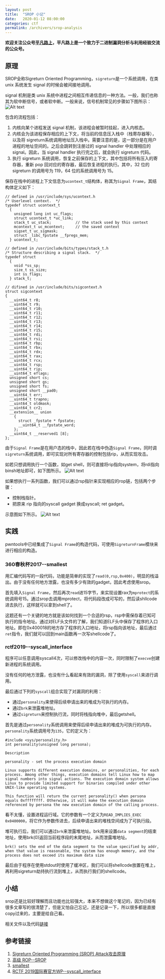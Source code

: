 ```yaml
---
layout: post
title:  "SROP 小记"
date:   2020-01-12 08:00:00
categories: ctf
permalink: /archivers/srop-analysis
---
```


**欢迎关注公众号[平凡路上](https://mp.weixin.qq.com/s/TR-JuE2nl3W7ZmufAfpBZA)，平凡路上是一个致力于二进制漏洞分析与利用经验交流的公众号。**

## 原理

SROP全称Sigreturn Oriented Programming，`sigreturn`是一个系统调用，在类 unix 系统发生 signal 的时候会被间接地调用。

signal 机制是类 unix 系统中进程之间相互传递信息的一种方法。一般，我们也称其为软中断信号，或者软中断。一般来说，信号机制常见的步骤如下图所示：
![Alt text](https://raw.githubusercontent.com/ray-cp/ray-cp.github.io/master/_img/2020-01-12-SROP小记/1559457929663.png)

包含的流程包括：

1. 内核向某个进程发送 signal 机制，该进程会被暂时挂起，进入内核态。
2. 内核会为该进程保存相应的上下文，将当前的信息压入栈中（栈寄存器等），以及将 sigreturn系统调用地址压入栈中。需要注意的是，这一部分是在用户进程的地址空间的。之后会跳转到注册过的 signal handler 中处理相应的 signal。因此，当 signal handler 执行完之后，就会执行 sigreturn 代码。
3. 执行 sigreturn 系统调用，恢复之前保存的上下文，其中包括将所有压入的寄存器，重新 pop 回对应的寄存器，最后恢复进程的执行。其中，32 位的 sigreturn 的调用号为 119，64 位的系统调用号为 15。

保存在栈中的进程上下文信息为`ucontext_t`结构体，称其为`Signal Frame`，其结构体定义如下：
```
// defined in /usr/include/sys/ucontext.h
/* Userlevel context.  */
typedef struct ucontext_t
  {
    unsigned long int uc_flags;
    struct ucontext_t *uc_link;
    stack_t uc_stack;           // the stack used by this context
    mcontext_t uc_mcontext;     // the saved context
    sigset_t uc_sigmask;
    struct _libc_fpstate __fpregs_mem;
  } ucontext_t;

// defined in /usr/include/bits/types/stack_t.h
/* Structure describing a signal stack.  */
typedef struct
  {
    void *ss_sp;
    size_t ss_size;
    int ss_flags;
  } stack_t;

// difined in /usr/include/bits/sigcontext.h
struct sigcontext
{
  __uint64_t r8;
  __uint64_t r9;
  __uint64_t r10;
  __uint64_t r11;
  __uint64_t r12;
  __uint64_t r13;
  __uint64_t r14;
  __uint64_t r15;
  __uint64_t rdi;
  __uint64_t rsi;
  __uint64_t rbp;
  __uint64_t rbx;
  __uint64_t rdx;
  __uint64_t rax;
  __uint64_t rcx;
  __uint64_t rsp;
  __uint64_t rip;
  __uint64_t eflags;
  unsigned short cs;
  unsigned short gs;
  unsigned short fs;
  unsigned short __pad0;
  __uint64_t err;
  __uint64_t trapno;
  __uint64_t oldmask;
  __uint64_t cr2;
  __extension__ union
    {
      struct _fpstate * fpstate;
      __uint64_t __fpstate_word;
    };
  __uint64_t __reserved1 [8];
};
```

由于`Signal Frame`是在用户态的栈中，因此若在栈中伪造`Signal Frame`，同时调`sigreturn`系统调用，即可实现对所有寄存器的控制包括rip，从而实现攻击。

如若只想调用执行一个函数，如get shell，则可直接将rip指向system，将rdi指向binsh地址即可，如下图所示。
![Alt text](https://raw.githubusercontent.com/ray-cp/ray-cp.github.io/master/_img/2020-01-12-SROP小记/1559458630073.png)

如果想执行一系列函数，我们可以通过rsp指针来实现相应的rop链，包括两个步骤：

* 控制栈指针。
* 把原来 rip 指向的syscall gadget 换成syscall; ret gadget。

示意图如下所示。
![Alt text](https://raw.githubusercontent.com/ray-cp/ray-cp.github.io/master/_img/2020-01-12-SROP小记/1559458752686.png)

## 实践

pwntools中已经集成了`Signal Frame`的构造代码，可使用`SigreturnFrame`模块来进行相应的构造。

### 360春秋杯2017--smallest

用汇编代码写的一段代码，功能是简单的实现了`read(0,rsp,0x400)`，明显的栈溢出。由于没有任何地方泄露，也没有多少有效的gadget，因此考虑使用srop。

首先填入`Signal Frame`，然后再次`read`进15字节，来实现设置rax为`mprotect`的系统调用号15。通过srop去调用mprotect，将代码段改成可写的，然后读shllcode进去执行，这样就可以拿到shell了。

这题还有一个关键的地方就是该如何找到一个合适的rsp，rsp中需保存着已知可执行的指令地址。通过对ELF头文件的了解，我们知道ELF头中保存了程序的入口地址。即在0x400018的地方存了程序的入口地址，将rsp指向该地址，最后通过`ret`指令，我们就可以回到main函数再一次写shellcode了。

### rctf2019--syscall_interface

程序可以任意调用syscall4次，可以修改栈中的内容一次，同时限制了`execve`创建新进程的系统调用。

没有任何的地方泄露，也没有什么看起来有效的漏洞，除了使用`syscall`来进行调用。

最后通过下列的`syscall`组合实现了对漏洞的利用：

* 通过`personality`来使得后续申请出来的堆成为可执行的内存。
* 通过`brk`来泄露堆地址。
* 通过`sigreturn`来控制执行流，同时将栈指向堆中，最后getshell。

首先是通过`personality`系统调用来使得后续申请出来的堆成为可执行的内存。`personality`系统调用号为`135`，它的定义为：
```
#include <sys/personality.h>
int personality(unsigned long persona);

Description

personality - set the process execution domain

Linux supports different execution domains, or personalities, for each process. Among other things, execution domains tell Linux how to map signal numbers into signal actions. The execution domain system allows Linux to provide limited support for binaries compiled under other UNIX-like operating systems.

This function will return the current personality() when persona equals 0xffffffff. Otherwise, it will make the execution domain referenced by persona the new execution domain of the calling process.
```
看不太懂，设置进程运行域。它的参数有一个定义为`READ_IMPLIES_EXEC 0x0400000`，将它作为参数传进去，后续申请出来的堆栈空间成为了可执行段。

堆可执行后，我们可以通过`brk`来泄露堆地址。brk用来设置`data segment`的结束地址，使用brk(0)返回当前程序段的末尾地址，从而泄露堆地址。

```
brk() sets the end of the data segment to the value specified by addr, when that value is reasonable, the system has enough memory, and the process does not exceed its maximum data size 
```

最后由于程序在使用stdout时使用了缓冲区，我们可以将shellcode放置在堆上，再利用sigreturn劫持执行流到堆上，从而执行我们的shellcode。

## 小结

srop还是比较好理解而且功能也比较强大，本来不想做这个笔记的，因为已经有很多文章写的很清楚了，但是又怕自己忘记，还是记录一下，所以很多都是直接copy过来的，主要是给自己看。

相关文件以及代码[链接](https://github.com/ray-cp/pwn_category/tree/master/stack/SROP)

## 参考链接

1. [Sigreturn Oriented Programming (SROP) Attack攻击原理](https://www.freebuf.com/articles/network/87447.html)
2. [高级 ROP--SROP](https://ctf-wiki.github.io/ctf-wiki/pwn/linux/stackoverflow/advanced-rop/#srop)
3. [smallest](https://ray-cp.github.io/archivers/360春秋杯-pwn-writeup#smallest)
4. [RCTF 2019国际赛官方WP--syscall_interface](https://www.xctf.org.cn/library/details/6cf4733304d816ebb21ff2e4c810ee90ccb7f97f/#syscall_interface)





